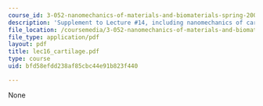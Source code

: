 ```yaml
---
course_id: 3-052-nanomechanics-of-materials-and-biomaterials-spring-2007
description: 'Supplement to Lecture #14, including nanomechanics of cartilage: definitions.'
file_location: /coursemedia/3-052-nanomechanics-of-materials-and-biomaterials-spring-2007/bfd58efdd238af85cbc44e91b823f440_lec16_cartilage.pdf
file_type: application/pdf
layout: pdf
title: lec16_cartilage.pdf
type: course
uid: bfd58efdd238af85cbc44e91b823f440

---
```

None